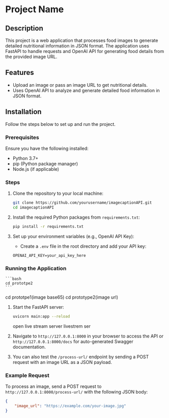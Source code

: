 # Project Name

## Description

This project is a web application that processes food images to generate detailed nutritional information in JSON format. The application uses FastAPI to handle requests and OpenAI API for generating food details from the provided image URL.

## Features

- Upload an image or pass an image URL to get nutritional details.
- Uses OpenAI API to analyze and generate detailed food information in JSON format.
  
## Installation

Follow the steps below to set up and run the project.

### Prerequisites

Ensure you have the following installed:

- Python 3.7+
- pip (Python package manager)
- Node.js (if applicable)

### Steps

1. Clone the repository to your local machine:
    ```bash
    git clone https://github.com/yourusername/imagecaptionAPI.git
    cd imagecaptionAPI
    ```

2. Install the required Python packages from `requirements.txt`:
    ```bash
    pip install -r requirements.txt
    ```

3. Set up your environment variables (e.g., OpenAI API Key):
    - Create a `.env` file in the root directory and add your API key:
    ```env
    OPENAI_API_KEY=your_api_key_here
    ```

### Running the Application
    ```bash
    cd prototpe2
    ```
cd prototpe1(image base65)
cd prototype2(image url)
1. Start the FastAPI server:
    ```bash
    uvicorn main:app --reload
    ```
    open live stream server
livestrem ser
2. Navigate to `http://127.0.0.1:8000` in your browser to access the API or `http://127.0.0.1:8000/docs` for auto-generated Swagger documentation.

3. You can also test the `/process-url/` endpoint by sending a POST request with an image URL as a JSON payload.

### Example Request

To process an image, send a POST request to `http://127.0.0.1:8000/process-url/` with the following JSON body:

```json
{
    "image_url": "https://example.com/your-image.jpg"
}
